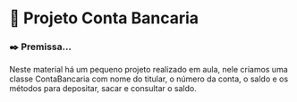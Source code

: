 # 📒 Projeto Conta Bancaria
### ✒️ Premissa...
Neste material há um pequeno projeto realizado em aula, nele criamos uma classe ContaBancaria com nome do titular, o número da conta, o saldo e os métodos para depositar, sacar e consultar o saldo.